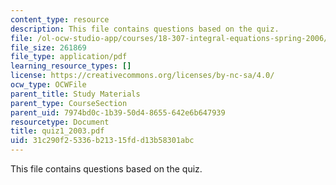```yaml
---
content_type: resource
description: This file contains questions based on the quiz.
file: /ol-ocw-studio-app/courses/18-307-integral-equations-spring-2006/31c290f25336b21315fdd13b58301abc_quiz1_2003.pdf
file_size: 261869
file_type: application/pdf
learning_resource_types: []
license: https://creativecommons.org/licenses/by-nc-sa/4.0/
ocw_type: OCWFile
parent_title: Study Materials
parent_type: CourseSection
parent_uid: 7974bd0c-1b39-50d4-8655-642e6b647939
resourcetype: Document
title: quiz1_2003.pdf
uid: 31c290f2-5336-b213-15fd-d13b58301abc
---
```

This file contains questions based on the quiz.